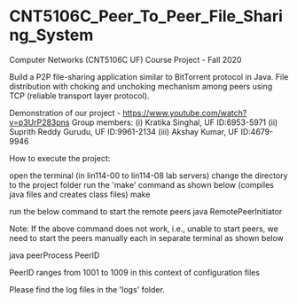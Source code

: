 # CNT5106C_Peer_To_Peer_File_Sharing_System

Computer Networks (CNT5106C UF) Course Project - Fall 2020

Build a P2P file-sharing application similar to BitTorrent protocol in Java.
File distribution with choking and unchoking mechanism among peers using TCP (reliable transport layer protocol).

Demonstration of our project - https://www.youtube.com/watch?v=p3UrP283pns
Group members: 
(i) Kratika Singhal, UF ID:6953-5971 
(ii) Suprith Reddy Gurudu, UF ID:9961-2134 
(iii) Akshay Kumar, UF ID:4679-9946

How to execute the project:

open the terminal (in lin114-00 to lin114-08 lab servers)
change the directory to the project folder
run the 'make' command as shown below (compiles java files and creates class files)
make

run the below command to start the remote peers
java RemotePeerInitiator

Note: If the above command does not work, i.e., unable to start peers, we need to start the peers manually each in separate terminal as shown below

java peerProcess PeerID

PeerID ranges from 1001 to 1009 in this context of configuration files

Please find the log files in the 'logs' folder.
